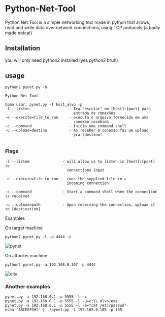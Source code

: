 # Python-Net-Tool
Python Net Tool is a simple networking tool made in python
that allows,
read and write data over network connections, using TCP protocols
(a badly made netcat)

## Installation
you will only need python2 installed (yes python2 bruh)

## usage

```
python2 pynet.py -h
```
```
Python Net Tool

Como usar: pynet.py -t host_alvo -p
-l --listen                  - Ira "escutar" em [host]:[port] para
                               entrada de conexões
-e --execute=file_to_run     - executa o arquivo fornecido em uma
                               conexao recebida
-c --command                 - Inicia uma command shell
-u --upload=destino          - Ao receber a conexao faz um upload
                               pra [destino]
                               
```
### Flags
```
-l --listem               - will allow us to listen in [host]:[port] to
                            connections input
```
```
-e --execute=file_to_run  - runs the supplied file in a
                            incoming connection
```
```
-c --command              - Start a command shell when the connection is received
```
```
-u --upload=path          - Upon receiving the connection, upload it to [destination]
```

Examples

On target machine
```
python2 pynet.py -l -p 4444 -c
```
![pynet](https://user-images.githubusercontent.com/62577914/100960050-e7788800-34f5-11eb-8d20-a9544134cf75.png)

On attacker machine
```
python2 pynet.py -a 192.168.0.107 -p 4444
```
![eita](https://user-images.githubusercontent.com/62577914/100960122-08d97400-34f6-11eb-8319-b0aaf6a0a743.png)


### Another examples

```
pynet.py -a 192.168.0.1 -p 5555 -l -c
pynet.py -a 192.168.0.1 -p 5555 -l -u=c:\\ alvo.exe
pynet.py -a 192.168.0.1 -p 5555 -l -e="cat /etc/passwd"
echo 'ABCDEFGHI' | ./pynet.py -t 192.168.0.105 -p 135
```
